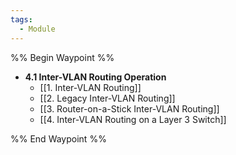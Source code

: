 ```yaml
---
tags:
  - Module
---
```



%% Begin Waypoint %%
- **4.1 Inter-VLAN Routing Operation**
	- [[1. Inter-VLAN Routing]]
	- [[2. Legacy Inter-VLAN Routing]]
	- [[3. Router-on-a-Stick Inter-VLAN Routing]]
	- [[4. Inter-VLAN Routing on a Layer 3 Switch]]

%% End Waypoint %%

